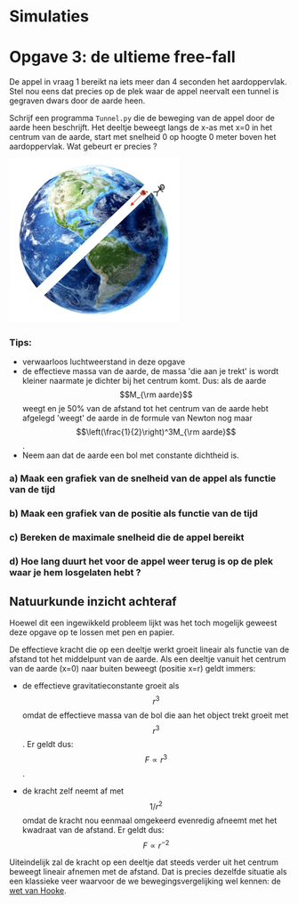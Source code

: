 
# Simulaties

# Opgave 3: de ultieme free-fall

De appel in vraag 1 bereikt na iets meer dan 4 seconden het aardoppervlak. Stel nou 
eens dat precies op de plek waar de appel neervalt een tunnel is gegraven dwars door 
de aarde heen. 

Schrijf een programma `Tunnel.py` die de beweging van de appel door de aarde heen 
beschrijft. Het deeltje beweegt langs de x-as met x=0 in het centrum van de aarde, 
start met snelheid 0 op hoogte 0 meter boven het aardoppervlak. Wat gebeurt er 
precies ?
 
![](EarthHole.png)

### Tips:
   - verwaarloos luchtweerstand in deze opgave
   - de effectieve massa van de aarde, de massa 'die aan je trekt' is
     wordt kleiner naarmate je dichter bij het centrum komt.
     Dus: als de aarde $$M_{\rm aarde}$$ weegt en je 50% van de afstand tot het
     centrum van de aarde hebt afgelegd 'weegt' de aarde in de formule van
     Newton nog maar $$\left(\frac{1}{2}\right)^3M_{\rm aarde}$$.
   - Neem aan dat de aarde een bol met constante dichtheid is.
   
### a) Maak een grafiek van de snelheid van de appel als functie van de tijd

### b) Maak een grafiek van de positie als functie van de tijd

### c) Bereken de maximale snelheid die de appel bereikt

### d) Hoe lang duurt het voor de appel weer terug is op de plek waar je hem losgelaten hebt ?


## Natuurkunde inzicht achteraf

Hoewel dit een ingewikkeld probleem lijkt was het toch mogelijk geweest deze opgave op te lossen met pen en papier.

De effectieve kracht die op een deeltje werkt groeit lineair als functie van de afstand tot het middelpunt van de aarde. Als een deeltje vanuit het centrum van de aarde (x=0) naar buiten beweegt (positie x=r) geldt immers:

  - de effectieve gravitatieconstante groeit als $$r^3$$ omdat de effectieve massa van de bol die aan het object trekt groeit met $$r^3$$. Er geldt dus: $$F\propto r^3$$.  

  - de kracht zelf neemt af met $$1/r^2$$ omdat de kracht nou eenmaal omgekeerd evenredig afneemt met het kwadraat van de afstand. Er geldt dus: $$F\propto r^{-2}$$
  
Uiteindelijk zal de kracht op een deeltje dat steeds verder uit het centrum beweegt lineair afnemen met de afstand. Dat is precies dezelfde situatie als een klassieke veer waarvoor de we bewegingsvergelijking wel kennen: de [wet van Hooke](https://nl.wikipedia.org/wiki/Wet_van_Hooke).

  
  
